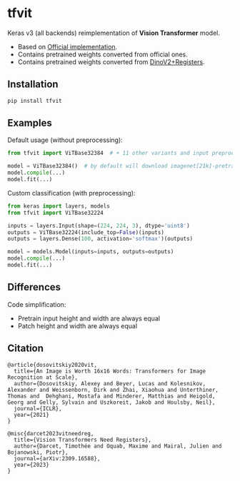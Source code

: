 # tfvit

Keras v3 (all backends) reimplementation of **Vision Transformer** model.

+ Based on [Official implementation](https://github.com/google-research/vision_transformer).
+ Contains pretrained weights converted from official ones.
+ Contains pretrained weights converted from [DinoV2+Registers](https://github.com/facebookresearch/dinov2).

## Installation

```bash
pip install tfvit
```

## Examples

Default usage (without preprocessing):

```python
from tfvit import ViTBase32384  # + 11 other variants and input preprocessing

model = ViTBase32384()  # by default will download imagenet[21k]-pretrained weights
model.compile(...)
model.fit(...)
```

Custom classification (with preprocessing):

```python
from keras import layers, models
from tfvit import ViTBase32224

inputs = layers.Input(shape=(224, 224, 3), dtype='uint8')
outputs = ViTBase32224(include_top=False)(inputs)
outputs = layers.Dense(100, activation='softmax')(outputs)

model = models.Model(inputs=inputs, outputs=outputs)
model.compile(...)
model.fit(...)
```

## Differences

Code simplification:

- Pretrain input height and width are always equal
- Patch height and width are always equal

## Citation

```
@article{dosovitskiy2020vit,
  title={An Image is Worth 16x16 Words: Transformers for Image Recognition at Scale},
  author={Dosovitskiy, Alexey and Beyer, Lucas and Kolesnikov, Alexander and Weissenborn, Dirk and Zhai, Xiaohua and Unterthiner, Thomas and  Dehghani, Mostafa and Minderer, Matthias and Heigold, Georg and Gelly, Sylvain and Uszkoreit, Jakob and Houlsby, Neil},
  journal={ICLR},
  year={2021}
}

@misc{darcet2023vitneedreg,
  title={Vision Transformers Need Registers},
  author={Darcet, Timothée and Oquab, Maxime and Mairal, Julien and Bojanowski, Piotr},
  journal={arXiv:2309.16588},
  year={2023}
}
```